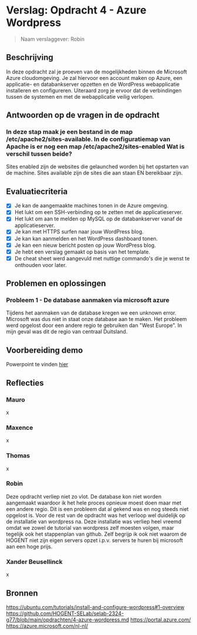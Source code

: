 # Verslag: Opdracht 4 - Azure Wordpress

> Naam verslaggever: Robin

## Beschrijving

In deze opdracht zal je proeven van de mogelijkheden binnen de Microsoft Azure cloudomgeving. Je zal hiervoor een account maken op Azure, een applicatie- en databankserver opzetten en de WordPress webapplicatie installeren en configureren. Uiteraard zorg je ervoor dat de verbindingen tussen de systemen en met de webapplicatie veilig verlopen.

## Antwoorden op de vragen in de opdracht

### In deze stap maak je een bestand in de map /etc/apache2/sites-available. In de configuratiemap van Apache is er nog een map /etc/apache2/sites-enabled Wat is verschil tussen beide?

Sites enabled zijn de websites die gelaunched worden bij het opstarten van de machine. Sites available zijn de sites die aan staan EN bereikbaar zijn.

## Evaluatiecriteria

- [x] Je kan de aangemaakte machines tonen in de Azure omgeving.
- [x] Het lukt om een SSH-verbinding op te zetten met de applicatieserver.
- [x] Het lukt om aan te melden op MySQL op de databankserver vanaf de applicatieserver.
- [x] Je kan met HTTPS surfen naar jouw WordPress blog.
- [x] Je kan kan aanmelden en het WordPress dashboard tonen.
- [x] Je kan een nieuw bericht posten op jouw WordPress blog.
- [x] Je hebt een verslag gemaakt op basis van het template.
- [x] De cheat sheet werd aangevuld met nuttige commando's die je wenst te onthouden voor later.

## Problemen en oplossingen

### Probleem 1 - De database aanmaken via microsoft azure

Tijdens het aanmaken van de database kregen we een unknown error. Microsoft was dus niet in staat onze database aan te maken. Het probleem werd opgelost door een andere regio te gebruiken dan "West Europe". In mijn geval was dit de regio van centraal Duitsland.

## Voorbereiding demo

Powerpoint te vinden [hier](presentatie/presentatie.md)

## Reflecties

### Mauro

x

### Maxence

x

### Thomas

x

### Robin

Deze opdracht verliep niet zo vlot. De database kon niet worden aangemaakt waardoor ik het hele proces opnieuw moest doen maar met een andere regio. Dit is een probleem dat al gekend was en nog steeds niet opgelost is. Voor de rest van de opdracht was het verloop wel duidelijk op de installatie van wordpress na. Deze installatie was verliep heel vreemd omdat we zowel de tutorial van wordpress zelf moesten volgen, maar tegelijk ook het stappenplan van github. Zelf begrijp ik ook niet waarom de HOGENT niet zijn eigen servers opzet i.p.v. servers te huren bij microsoft aan een hoge prijs.

### Xander Beusellinck

x

## Bronnen

https://ubuntu.com/tutorials/install-and-configure-wordpress#1-overview
https://github.com/HOGENT-SELab/selab-2324-g77/blob/main/opdrachten/4-azure-wordpress.md
https://portal.azure.com/
https://azure.microsoft.com/nl-nl/

